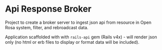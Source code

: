 # Api Response Broker
Project to create a broker server to ingest json api from resource in Open Rosa system, filter, and rebroadcast data.  

Application scaffolded with with `rails-api` gem (Rails v4x) - will render json only (no html or erb files to display or format data will be included).  

